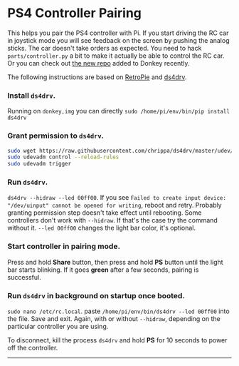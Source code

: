 # PS4 Controller Pairing

This helps you pair the PS4 controller with Pi. If you start driving the RC car in joystick mode you will see feedback on the screen by pushing the analog sticks. The car doesn't take orders as expected. You need to hack `parts/controller.py` a bit to make it actually be able to control the RC car. Or you can check out [the new repo](https://github.com/autorope/donkeypart_ps3_controller) added to Donkey recently.

The following instructions are based on [RetroPie][0] and [ds4drv][1].

### Install `ds4drv`.

Running on `donkey,img` you can directly `sudo /home/pi/env/bin/pip install ds4drv`

### Grant permission to `ds4drv`.

```bash
sudo wget https://raw.githubusercontent.com/chrippa/ds4drv/master/udev/50-ds4drv.rules -O /etc/udev/rules.d/50-ds4drv.rules
sudo udevadm control --reload-rules
sudo udevadm trigger
```
### Run `ds4drv`.

`ds4drv --hidraw --led 00ff00`. If you see `Failed to create input device: "/dev/uinput" cannot be opened for writing`, reboot and retry. Probably granting permission step doesn't take effect until rebooting. Some controllers don't work with `--hidraw`. If that's the case try the command without it. `--led 00ff00` changes the light bar color, it's optional.

### Start controller in pairing mode.

Press and hold **Share** button, then press and hold **PS** button until the light bar starts blinking. If it goes **green** after a few seconds, pairing is successful.

### Run `ds4drv` in background on startup once booted.

`sudo nano /etc/rc.local`. paste `/home/pi/env/bin/ds4drv --led 00ff00` into the file. Save and exit. Again, with or without `--hidraw`, depending on the particular controller you are using.


To disconnect, kill the process `ds4drv` and hold **PS** for 10 seconds to power off the controller.

---
[0]: https://github.com/RetroPie/RetroPie-Setup/wiki/PS4-Controller#installation
[1]: https://github.com/chrippa/ds4drv
